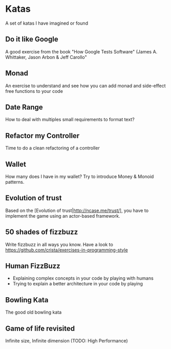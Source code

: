 # Katas
A set of katas I have imagined or found

## Do it like Google
A good exercise from the book "How Google Tests Software" (James A. Whittaker, Jason Arbon & Jeff Carollo"

## Monad
An exercise to understand and see how you can add monad and side-effect free functions to your code

## Date Range
How to deal with multiples small requirements to format text?

## Refactor my Controller
Time to do a clean refactoring of a controller

## Wallet
How many does I have in my wallet? Try to introduce Money & Monoid patterns.

## Evolution of trust
Based on the [Evolution of trust|http://ncase.me/trust/], you have to implement
the game using an actor-based framework.

## 50 shades of fizzbuzz
Write fizzbuzz in all ways you know.
Have a look to  https://github.com/crista/exercises-in-programming-style

## Human FizzBuzz
 - Explaining complex concepts in your code by playing with humans
 - Trying to explain a better architecture in your code by playing


## Bowling Kata

The good old bowling kata

## Game of life revisited

Infinite size, Infinite dimension (TODO: High Performance)
